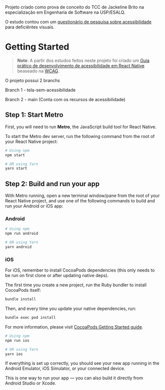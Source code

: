 Projeto criado como prova de conceito do TCC de Jackeline Brito na especialização em Engenharia de Software na USP/ESALQ.

O estudo contou com um [questionário de pesquisa sobre acessibilidade](https://forms.office.com/pages/responsepage.aspx?id=1orxjyM08EuJ05VjH42pJPqPLu2xkLZCgQoQpGkKs_FUQTVSRkJKSVVQNFI3VURBVTQ5UVI4N0hLRS4u&route=shorturl) para deficiêntes visuais.

# Getting Started

> **Note**: A partir dos estudos feitos neste projeto foi criado um [Guia prático de desenvolvimento de acessibilidade em React Native
](https://www.notion.so/Manual-acessibilidade-para-desenvolvedores-utilizando-React-Native-21dd49d7aa2d80a9b9a9e7abab87bb62) beaseado na [WCAG](https://guia-wcag.com/).

O projeto possui 2 branchs

Branch 1 - tela-sem-acessibilidade

Branch 2 - main (Conta com os recursos de acessibilidade)

## Step 1: Start Metro

First, you will need to run **Metro**, the JavaScript build tool for React Native.

To start the Metro dev server, run the following command from the root of your React Native project:

```sh
# Using npm
npm start

# OR using Yarn
yarn start
```

## Step 2: Build and run your app

With Metro running, open a new terminal window/pane from the root of your React Native project, and use one of the following commands to build and run your Android or iOS app:

### Android

```sh
# Using npm
npm run android

# OR using Yarn
yarn android
```

### iOS

For iOS, remember to install CocoaPods dependencies (this only needs to be run on first clone or after updating native deps).

The first time you create a new project, run the Ruby bundler to install CocoaPods itself:

```sh
bundle install
```

Then, and every time you update your native dependencies, run:

```sh
bundle exec pod install
```

For more information, please visit [CocoaPods Getting Started guide](https://guides.cocoapods.org/using/getting-started.html).

```sh
# Using npm
npm run ios

# OR using Yarn
yarn ios
```

If everything is set up correctly, you should see your new app running in the Android Emulator, iOS Simulator, or your connected device.

This is one way to run your app — you can also build it directly from Android Studio or Xcode.

